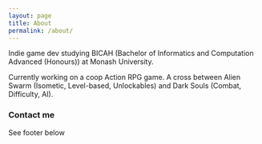 ```yaml
---
layout: page
title: About
permalink: /about/
---
```


Indie game dev studying BICAH (Bachelor of Informatics and Computation
Advanced (Honours)) at Monash University.

Currently working on a coop Action RPG game. A cross between Alien Swarm (Isometic, Level-based, Unlockables) and Dark Souls (Combat, Difficulty, AI).

### Contact me

See footer below